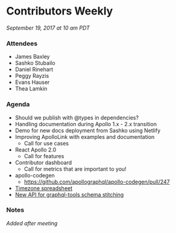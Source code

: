 # Contributors Weekly

*September 19, 2017 at 10 am PDT*

### Attendees
- James Baxley
- Sashko Stubailo
- Daniel Rinehart
- Peggy Rayzis
- Evans Hauser
- Thea Lamkin

### Agenda
- Should we publish with @types in dependencies?
- Handling documentation during Apollo 1.x - 2.x transition
- Demo for new docs deployment from Sashko using Netlify
- Improving ApolloLink with examples and documentation
  - Call for use cases
- React Apollo 2.0
  - Call for features
- Contributor dashboard
  - Call for metrics that are important to you!
- apollo-codegen
  - https://github.com/apollographql/apollo-codegen/pull/247
- [Timezone spreadsheet](https://meteor.quip.com/YGSnAIzjF2WY/Contributor-Timezone)
- [New API for graphql-tools schema stitching](https://github.com/apollographql/graphql-tools/pull/382)

### Notes
*Added after meeting*
